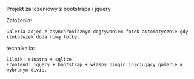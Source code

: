 Projekt zaliczeniowy z bootstrapa i jquery

Założenia: 

	Galeria zdjęć z asynchronicznym dogrywaniem fotek automatycznie gdy ktokolwiek doda nową fotkę.

technikalia:

	Silnik: sinatra + sqlite
	Frontend: jquery + bootstrap + własny plugin inicjujący galerie w wybranym divie.